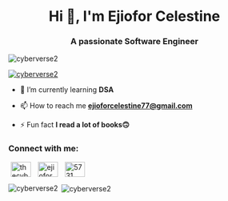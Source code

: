 <h1 align="center">Hi 👋, I'm Ejiofor Celestine</h1>
<h3 align="center">A passionate Software Engineer</h3>

<p align="left"> <img src="https://komarev.com/ghpvc/?username=cyberverse2&label=Profile%20views&color=0e75b6&style=flat" alt="cyberverse2" /> </p>

<p align="left"> <a href="https://github.com/ryo-ma/github-profile-trophy"><img src="https://github-profile-trophy.vercel.app/?username=cyberverse2" alt="cyberverse2" /></a> </p>

- 🌱 I’m currently learning **DSA**

- 📫 How to reach me **ejioforcelestine77@gmail.com**

- ⚡ Fun fact **I read a lot of books🙃**

<h3 align="left">Connect with me:</h3>
<p align="left">
<a href="https://twitter.com/thecyberverse1" target="blank" style="padding:5px"><img align="center" src="https://raw.githubusercontent.com/rahuldkjain/github-profile-readme-generator/master/src/images/icons/Social/twitter.svg" alt="thecyberverse1" height="30" width="40" /></a>
<a href="https://linkedin.com/in/ejiofor-celestine" target="blank" style="padding:5px"><img align="center" src="https://raw.githubusercontent.com/rahuldkjain/github-profile-readme-generator/master/src/images/icons/Social/linked-in-alt.svg" alt="ejiofor celestine" height="30" width="40" /></a>
<a href="https://discord.gg/5731" target="blank" style="padding:5px"><img align="center" src="https://raw.githubusercontent.com/rahuldkjain/github-profile-readme-generator/master/src/images/icons/Social/discord.svg" alt="5731" height="30" width="40" /></a>
</p>

<p><img align="left" src="https://github-readme-stats.vercel.app/api/top-langs?username=cyberverse2&show_icons=true&locale=en&layout=compact" alt="cyberverse2" /></p>

<p>&nbsp;<img align="center" src="https://github-readme-stats.vercel.app/api?username=cyberverse2&show_icons=true&locale=en" alt="cyberverse2" /></p>

